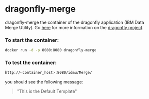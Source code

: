 # dragonfly-merge

dragonfly-merge the container of the dragonfly application (IBM Data Merge Utility).  Go [here](http://www.ssgpp.com/Dragonfly) for more information on the [dragonfly project](http://www.ssgpp.com/Dragonfly).

### To start the container:
```sh
docker run -d -p 8080:8080 dragonfly-merge
```
### To test the container:
```sh
http://<container_host>:8080/idmu/Merge/
```
you should see the following message:

>"This is the Default Template"

